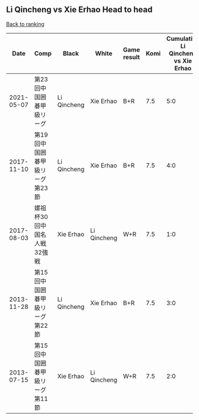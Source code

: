 ## Li Qincheng vs Xie Erhao Head to head

[Back to ranking](../../index.md)




| **Date** | **Comp** | **Black** | **White** | **Game result** | **Komi** | **Cumulative Li Qincheng vs Xie Erhao** | **Li Qincheng streak** | **Xie Erhao streak** | 
| --- | --- | --- | --- | --- | --- | --- | --- | --- |
| 2021-05-07 | 第23回中国囲碁甲級リーグ | Li Qincheng | Xie Erhao | B+R | 7.5 | 5:0 | 5 | 0 | 
| 2017-11-10 | 第19回中国囲碁甲級リーグ第23節 | Li Qincheng | Xie Erhao | B+R | 7.5 | 4:0 | 4 | 0 | 
| 2017-08-03 | 嫘祖杯30回中国名人戦32強戦 | Xie Erhao | Li Qincheng | W+R | 7.5 | 1:0 | 1 | 0 | 
| 2013-11-28 | 第15回中国囲碁甲級リーグ第22節 | Li Qincheng | Xie Erhao | B+R | 7.5 | 3:0 | 3 | 0 | 
| 2013-07-15 | 第15回中国囲碁甲級リーグ第11節 | Xie Erhao | Li Qincheng | W+R | 7.5 | 2:0 | 2 | 0 |




